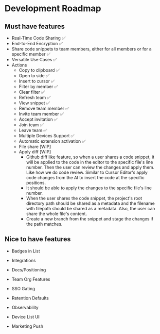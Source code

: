 # Development Roadmap

## Must have features

- Real-Time Code Sharing ✅
- End-to-End Encryption ✅
- Share code snippets to team members, either for all members or for a specific member ✅
- Versatile Use Cases ✅
- Actions
  - Copy to clipboard ✅
  - Open to side ✅
  - Insert to cursor ✅
  - Filter by member ✅
  - Clear filter ✅
  - Refresh team ✅
  - View snippet ✅
  - Remove team member ✅
  - Invite team member ✅
  - Accept invitation ✅
  - Join team ✅
  - Leave team ✅
  - Multiple Devices Support ✅
  - Automatic extension activation ✅
  - File share [WIP]
  - Apply diff [WIP]
    - Github diff like feature, so when a user shares a code snippet, it will be applied to the code in the editor to the specific file's line number. Then the user can review the changes and apply them. Like how we do code review. Similar to Cursor Editor's apply code changes from the AI to insert the code at the specific positions.
    - It should be able to apply the changes to the specific file's line number.
    - When the user shares the code snippet, the project's root directory path should be shared as a metadata and the filename with filepath should be shared as a metadata. Also, the user can share the whole file's content.
    - Create a new branch from the snippet and stage the changes if the path matches.

## Nice to have features

- Badges in List
- Integrations
- Docs/Positioning

- Team Org Features
- SSO Gating
- Retention Defaults
- Observability
- Device List UI
- Marketing Push
